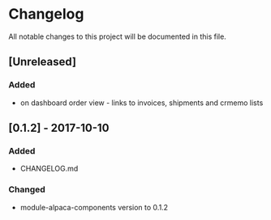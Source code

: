 # Changelog
All notable changes to this project will be documented in this file.

## [Unreleased]
### Added
 - on dashboard order view - links to invoices, shipments and crmemo lists

## [0.1.2] - 2017-10-10
### Added
 - CHANGELOG.md

### Changed
 - module-alpaca-components version to 0.1.2
